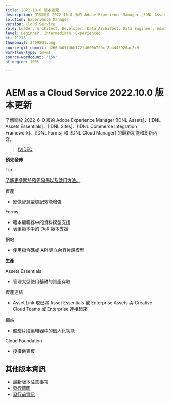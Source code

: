 ```yaml
---
title: 2022-10-0 版本總覽
description: 了解關於 2022-10-0 版的 Adobe Experience Manager [!DNL Assets Essentials], [!DNL Sites], [!DNL Screens], [!DNL Forms] 和 [!DNL Cloud Foundation] 的最新功能和創新。
solution: Experience Manager
version: Cloud Service
role: Leader, Architect, Developer, Data Architect, Data Engineer, Admin, User
level: Beginner, Intermediate, Experienced
kt: 11218
thumbnail: 3409801.png
source-git-commit: d266db05fdbb172f4600b720cf8ba445926ac8c9
workflow-type: tm+mt
source-wordcount: '159'
ht-degree: 100%

---
```


# AEM as a Cloud Service 2022.10.0 版本更新

了解關於 2022-6-0 版的 Adobe Experience Manager [!DNL Assets]、[!DNL Assets Essentials]、[!DNL Sites]、[!DNL Commerce Integration Framework]、[!DNL Forms] 和 [!DNL Cloud Manager] 的最新功能和創新內容。

>[!VIDEO](https://video.tv.adobe.com/v/3409801/?quality=12&learn=on)

**預先發佈**

>[!TIP]
>
>[了解更多關於預先發佈以及啟用方法。](https://experienceleague.adobe.com/docs/experience-manager-cloud-service/content/release-notes/prerelease.html?lang=zh-Hant)

資產

* 影像智慧型標記效能增強

Forms

* 範本編輯器中的資料模型支援
* 表單範本中的 DoR 範本支援

網站

* 使用指令碼或 API 建立內容片段模型

**生產**

Assets Essentials

* 管理大型使用基礎的資產存取

資產連結

* Asset Link 現已將 Asset Essentials 或 Enterprise Assets 與 Creative Cloud Teams 或 Enterprise 連接起來

網站

* 體驗片段編輯器中的個人化功能

Cloud Foundation

* 授權儀表板

<!-- Have questions about the release?  Discuss the release in [Experience League Communities](https://adobe.ly/3paYDAo) -->

## 其他版本資訊

* [最新版本注意事項](https://experienceleague.adobe.com/docs/experience-manager-cloud-service/content/release-notes/home.html?lang=zh-Hant)
* [發行藍圖](https://experienceleague.adobe.com/docs/experience-manager-release-information/aem-release-updates/update-releases-roadmap.html?lang=zh-Hant)
* [發行前資訊](https://experienceleague.adobe.com/docs/experience-manager-cloud-service/content/release-notes/prerelease.html?lang=zh-Hant)
